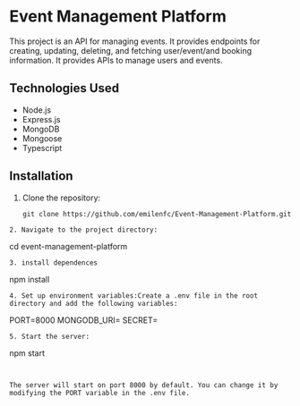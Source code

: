 # Event Management Platform

This project is an API for managing events. It provides endpoints for creating, updating, deleting, and fetching user/event/and booking information. It provides APIs to manage users and events.

## Technologies Used

- Node.js
- Express.js
- MongoDB
- Mongoose
- Typescript


## Installation

1. Clone the repository:

   ```
   git clone https://github.com/emilenfc/Event-Management-Platform.git
```
2. Navigate to the project directory:

   ```
   cd event-management-platform
```
3. install dependences

   ```
   npm install
```
4. Set up environment variables:Create a .env file in the root directory and add the following variables:
 ```
 PORT=8000
 MONGODB_URI=
 SECRET=
 ```
 5. Start the server:
 ```
npm start
```


The server will start on port 8000 by default. You can change it by modifying the PORT variable in the .env file.